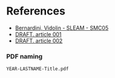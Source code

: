 # References

 - [Bernardini, Vidolin - SLEAM - SMC05](https://github.com/s-e-a-m/References/blob/master/SustainableLiveElectroAcousticMusic_Bernardini-Vidolin_SMC05-0.8-FINAL.pdf)
 - [DRAFT. article 001](https://github.com/s-e-a-m/References/blob/master/SEAM-draft-paper/LAC-20-SEAM-sent.pdf)
 - [DRAFT. article 002](https://github.com/s-e-a-m/References/blob/master/SEAM-draft-paper/SMCCIM_2020_paper_179-2.pdf)

### PDF naming

`YEAR-LASTNAME-Title.pdf`
